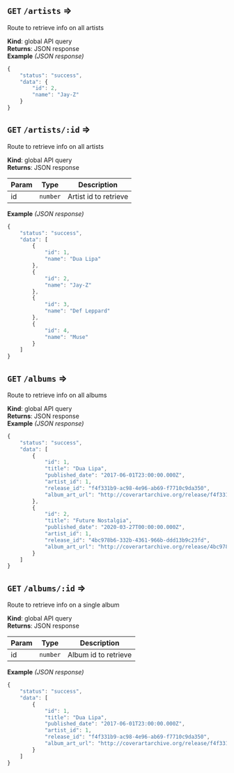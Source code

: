 <a name="`GET` `/artists`"></a>

## `GET` `/artists` ⇒
Route to retrieve info on all artists

**Kind**: global API query  
**Returns**: JSON response  
**Example** *(JSON response)*  
```js
{
    "status": "success",
    "data": {
        "id": 2,
        "name": "Jay-Z"
    }
}
```
<a name="`GET` `/artists/_id`"></a>

## `GET` `/artists/:id` ⇒
Route to retrieve info on all artists

**Kind**: global API query  
**Returns**: JSON response  

| Param | Type | Description |
| --- | --- | --- |
| id | <code>number</code> | Artist id to retrieve |

**Example** *(JSON response)*  
```js
{
    "status": "success",
    "data": [
        {
            "id": 1,
            "name": "Dua Lipa"
        },
        {
            "id": 2,
            "name": "Jay-Z"
        },
        {
            "id": 3,
            "name": "Def Leppard"
        },
        {
            "id": 4,
            "name": "Muse"
        }
    ]
}
```
<a name="`GET` `/albums`"></a>

## `GET` `/albums` ⇒
Route to retrieve info on all albums

**Kind**: global API query  
**Returns**: JSON response  
**Example** *(JSON response)*  
```js
{
    "status": "success",
    "data": [
        {
            "id": 1,
            "title": "Dua Lipa",
            "published_date": "2017-06-01T23:00:00.000Z",
            "artist_id": 1,
            "release_id": "f4f331b9-ac98-4e96-ab69-f7710c9da350",
            "album_art_url": "http://coverartarchive.org/release/f4f331b9-ac98-4e96-ab69-f7710c9da350/25498757032-500.jpg"
        },
        {
            "id": 2,
            "title": "Future Nostalgia",
            "published_date": "2020-03-27T00:00:00.000Z",
            "artist_id": 1,
            "release_id": "4bc978b6-332b-4361-966b-ddd13b9c23fd",
            "album_art_url": "http://coverartarchive.org/release/4bc978b6-332b-4361-966b-ddd13b9c23fd/27536956866-500.jpg"
        }
    ]
}
```
<a name="`GET` `/albums/_id`"></a>

## `GET` `/albums/:id` ⇒
Route to retrieve info on a single album

**Kind**: global API query  
**Returns**: JSON response  

| Param | Type | Description |
| --- | --- | --- |
| id | <code>number</code> | Album id to retrieve |

**Example** *(JSON response)*  
```js
{
    "status": "success",
    "data": [
        {
            "id": 1,
            "title": "Dua Lipa",
            "published_date": "2017-06-01T23:00:00.000Z",
            "artist_id": 1,
            "release_id": "f4f331b9-ac98-4e96-ab69-f7710c9da350",
            "album_art_url": "http://coverartarchive.org/release/f4f331b9-ac98-4e96-ab69-f7710c9da350/25498757032-500.jpg"
        }
    ]
}
```
